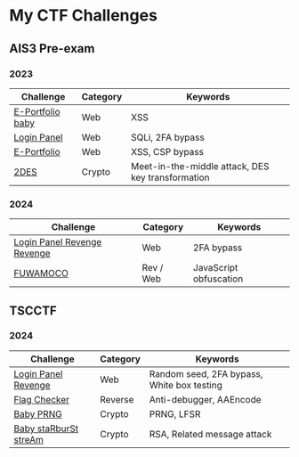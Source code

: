 # My CTF Challenges
## AIS3 Pre-exam
### 2023

| Challenge                                                   | Category | Keywords                                          |
| ----------------------------------------------------------- | -------- | ------------------------------------------------- |
| [E-Portfolio baby](ais3-pre-exam/2023/web/e-portfolio-baby) | Web      | XSS                                               |
| [Login Panel](ais3-pre-exam/2023/web/login-panel)           | Web      | SQLi, 2FA bypass                                  |
| [E-Portfolio](ais3-pre-exam/2023/web/e-portfolio)           | Web      | XSS, CSP bypass                                   |
| [2DES](ais3-pre-exam/2023/crypto/2des)                      | Crypto   | Meet-in-the-middle attack, DES key transformation |

### 2024

| Challenge                                                    | Category  | Keywords               |
| ------------------------------------------------------------ | --------- | ---------------------- |
| [Login Panel Revenge Revenge](ais3-pre-exam/2024/web/login-panel-revenge-revenge) | Web       | 2FA bypass             |
| [FUWAMOCO](ais3-pre-exam/2024/rev/javascript-flag-checker/)  | Rev / Web | JavaScript obfuscation |

## TSCCTF

### 2024

| Challenge                                                    | Category | Keywords                                   |
| ------------------------------------------------------------ | -------- | ------------------------------------------ |
| [Login Panel Revenge](tscctf/2024/web/login-panel-revenge)   | Web      | Random seed, 2FA bypass, White box testing |
| [Flag Checker](tscctf/2024/reverse/flag-checker)             | Reverse  | Anti-debugger, AAEncode                    |
| [Baby PRNG](tscctf/2024/crypto/baby-prng)                    | Crypto   | PRNG, LFSR                                 |
| [Baby staRburSt streAm](tscctf/2024/crypto/baby-starburst-stream) | Crypto   | RSA, Related message attack                |
